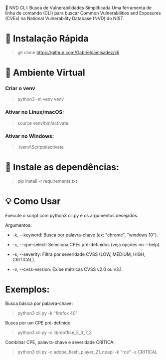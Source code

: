 🔎 NVD CLI: Busca de Vulnerabilidades Simplificada
Uma ferramenta de linha de comando (CLI) para buscar Common Vulnerabilities and Exposures (CVEs) na National Vulnerability Database (NVD) do NIST.

# 🚀 Instalação Rápida

> git clone https://github.com/Gabrielcamisadez/cli

# 🔮 Ambiente Virtual 

### Criar o venv
> python3 -m venv venv

### Ativar no Linux/macOS:
> source venv/bin/activate

### Ativar no Windows:
> .\venv\Scripts\activate

# 🔭 Instale as dependências:

> pip install -r requirements.txt

# 💡 Como Usar
Execute o script com python3 cli.py e os argumentos desejados.

Argumentos:
- -k, --keyword: Busca por palavra-chave (ex: "chrome", "windows 10").

- -c, --cpe-select: Seleciona CPEs pré-definidos (veja opções no --help).

- -s, --severity: Filtra por severidade CVSS (LOW, MEDIUM, HIGH, CRITICAL).

- -v, --cvss-version: Exibe métricas CVSS v2.0 ou v3.1.

# Exemplos:
Busca básica por palavra-chave:

> python3 cli.py -k "firefox 40"

Busca por um CPE pré-definido:

> python3 cli.py -c libreoffice_5_3_7_2

Combinar CPE, palavra-chave e severidade CRÍTICA:

> python3 cli.py -c adobe_flash_player_21_npapi -k "rce" -s CRITICAL


